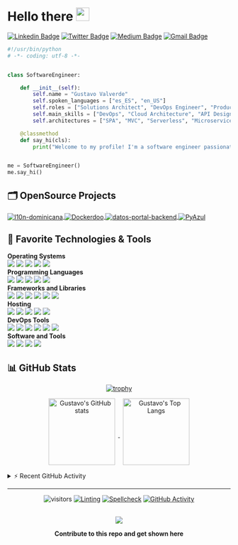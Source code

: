 # Hello there <img src="https://media.giphy.com/media/hvRJCLFzcasrR4ia7z/giphy.gif" width="30px">

[![Linkedin Badge](https://img.shields.io/badge/-gustavovalverde-blue?style=flat&logo=Linkedin&logoColor=white&link=https://www.linkedin.com/in/gustavovalverde/)](https://www.linkedin.com/in/gustavovalverde/)
[![Twitter Badge](https://img.shields.io/badge/-@gustavovalverde-1ca0f1?style=flat&labelColor=1ca0f1&logo=twitter&logoColor=white&link=https://twitter.com/gustavovalverde)](https://twitter.com/intent/follow?original_referer=https%3A%2F%2Fgithub.com%2Fgustavovalverder&screen_name=gustavovalverde)
[![Medium Badge](https://img.shields.io/badge/-@gustavo_valverde-000000?style=flat&labelColor=000000&logo=Medium&link=https://medium.com/@gustavo_valverde)](https://medium.com/@gustavo_valverde)
[![Gmail Badge](https://img.shields.io/badge/-gvalverde02-c14438?style=flat&logo=Gmail&logoColor=white&link=mailto:gvalverde02@gmail.com)](mailto:gvalverde02@gmail.com)

```python
#!/usr/bin/python
# -*- coding: utf-8 -*-


class SoftwareEngineer:

    def __init__(self):
        self.name = "Gustavo Valverde"
        self.spoken_languages = ["es_ES", "en_US"]
        self.roles = ["Solutions Architect", "DevOps Engineer", "Product Manager"]
        self.main_skills = ["DevOps", "Cloud Architecture", "API Design", "Management"]
        self.architectures = ["SPA", "MVC", "Serverless", "Microservices"]

    @classmethod
    def say_hi(cls):
        print("Welcome to my profile! I'm a software engineer passionate about open-source.")


me = SoftwareEngineer()
me.say_hi()

```

## 🗂️ OpenSource Projects

<a href="https://github.com/indexa-git/l10n-dominicana">
  <img align="center" src="https://github-readme-stats.vercel.app/api/pin/?username=indexa-git&repo=l10n-dominicana&show_icons=true" alt="l10n-dominicana" />
</a>

<a href="https://github.com/iterativo-git/dockerdoo">
  <img align="center" src="https://github-readme-stats.vercel.app/api/pin/?username=iterativo-git&repo=dockerdoo&show_icons=true" alt="Dockerdoo" />
</a>

<a href="https://github.com/opticrd/datos-portal-backend">
  <img align="center" src="https://github-readme-stats.vercel.app/api/pin/?username=opticrd&repo=datos-portal-backend&show_icons=true" alt="datos-portal-backend" />
</a>

<a href="https://github.com/indexa-git/pyazul">
  <img align="center" src="https://github-readme-stats.vercel.app/api/pin/?username=indexa-git&repo=pyazul&show_icons=true" alt="PyAzul" />
</a>

## 🔧 Favorite Technologies & Tools

**Operating Systems**<br>
![](https://img.shields.io/badge/-Debian-informational?style=flat&logo=debian&logoColor=white&color=A81D33)
![](https://img.shields.io/badge/-Linux-informational?style=flat&logo=linux&logoColor=white&color=FCC624)
![](https://img.shields.io/badge/-Arch_Linux-informational?style=flat&logo=arch-linux&logoColor=white&color=1793D1)
![](https://img.shields.io/badge/-Windows-informational?style=flat&logo=windows&logoColor=white&color=0078D6)
![](https://img.shields.io/badge/-MacOS-informational?style=flat&logo=macos&logoColor=white&color=000000)
<br>
**Programming Languages**<br>
![](https://img.shields.io/badge/-JavaScript-informational?style=flat&logo=javascript&logoColor=white&color=F7DF1E)
![](https://img.shields.io/badge/-Python-informational?style=flat&logo=python&logoColor=white&color=3776AB)
![](https://img.shields.io/badge/-GNU_Bash-informational?style=flat&logo=gnu-bash&logoColor=white&color=4EAA25)
![](https://img.shields.io/badge/-NodeJS-informational?style=flat&logo=Node.js&logoColor=white&color=43853d)
![](https://img.shields.io/badge/-Markdown-informational?style=flat&logo=markdown&logoColor=white&color=000000)
<br>
**Frameworks and Libraries**<br>
![](https://img.shields.io/badge/-NestJS-informational?style=flat&logo=nestjs&logoColor=white&color=EA2845)
![](https://img.shields.io/badge/-React-informational?style=flat&logo=react&logoColor=white&color=61DAFB)
![](https://img.shields.io/badge/-Django-informational?style=flat&logo=django&logoColor=white&color=092E20)
![](https://img.shields.io/badge/-Odoo-informational?style=flat&logo=odoo&logoColor=white&color=714B67)
![](https://img.shields.io/badge/-Material-informational?style=flat&logo=material-design&logoColor=white&color=757575)
![](https://img.shields.io/badge/-Next.js-informational?style=flat&logo=next.js&logoColor=white&color=000000)
<br>
**Hosting**<br>
![](https://img.shields.io/badge/-Google_Cloud_Platform-informational?style=flat&logo=google-cloud&logoColor=white&color=2496ED)
![](https://img.shields.io/badge/-OVH-informational?style=flat&logo=ovh&logoColor=white&color=123F6D)
![](https://img.shields.io/badge/-Amazon_Web_Services-informational?style=flat&logo=amazon-aws&logoColor=white&color=232F3E)
![](https://img.shields.io/badge/-Github_Pages-informational?style=flat&logo=github&logoColor=white&color=222222)
![](https://img.shields.io/badge/-Vercel-informational?style=flat&logo=vercel&logoColor=white&color=000000)
<br>
**DevOps Tools**<br>
![](https://img.shields.io/badge/-Jenkins-informational?style=flat&logo=jenkins&color=D24939)
![](https://img.shields.io/badge/-Gitlab-informational?style=flat&logo=gitlab&color=FCA121)
![](https://img.shields.io/badge/-Docker-informational?style=flat&logo=docker&logoColor=white&color=2496ED)
![](https://img.shields.io/badge/-Github_Actions-informational?style=flat&logo=github-actions&logoColor=white&color=2088FF)
![](https://img.shields.io/badge/-Travis_CI-informational?style=flat&logo=travis-ci&logoColor=white&color=3EAAAF)
![](https://img.shields.io/badge/-Terraform-informational?style=flat&logo=terraform&logoColor=white&color=7B42BC)
<br>
**Software and Tools**<br>
![](https://img.shields.io/badge/-Git-informational?style=flat&logo=git&logoColor=white&color=F05032)
![](https://img.shields.io/badge/-VS_Code-informational?style=flat&logo=visual-studio-code&logoColor=white&color=007ACC)
![](https://img.shields.io/badge/-Kubernetes-informational?style=flat&logo=kubernetes&logoColor=white&color=326CE5)
![](https://img.shields.io/badge/-PostgreSQL-informational?style=flat&logo=postgresql&logoColor=white&color=4169E1)

## 📊 GitHub Stats

<div align="center">

  [![trophy](https://github-profile-trophy.vercel.app/?username=gustavovalverde&theme=flat&&column=4&margin-w=15&margin-h=15)](https://github.com/ryo-ma/github-profile-trophy)

</div>

<div align="center">
  <a href="https://github.com/anuraghazra/github-readme-stats">
    <img align="center" height="150px" style="margin:0px 7px 15px 7px;" src="https://github-readme-stats.vercel.app/api?username=gustavovalverde&count_private=true&show_icons=true&include_all_commits=true" alt="Gustavo's GitHub stats" />
  </a>

  <a href="https://github.com/anuraghazra/github-readme-stats">
    <img align="center" height="150px" style="margin:0px 7px 15px 7px;" src="https://github-readme-stats.vercel.app/api/top-langs/?username=gustavovalverde&layout=compact&langs_count=8" alt="Gustavo's Top Langs" />
  </a>
</div>

<details>
  <summary>⚡ Recent GitHub Activity</summary>
<div>
<a href="https://github.com/ashutosh00710/github-readme-activity-graph"><img style="margin:15px 7px 15px 7px;" src="https://denvercoder1-activity-graph.herokuapp.com/graph/?username=GustavoValverde&bg_color=1F222E&color=F8D866&line=F85D7F&point=FFFFFF&hide_border=true" alt="GustavoValverde's Activity Graph" /></a>
</div>
<!--START_SECTION:activity-->
1. 🗣 Commented on [#6639](https://github.com/ZcashFoundation/zebra/issues/6639) in [ZcashFoundation/zebra](https://github.com/ZcashFoundation/zebra)
2. 🗣 Commented on [#6653](https://github.com/ZcashFoundation/zebra/issues/6653) in [ZcashFoundation/zebra](https://github.com/ZcashFoundation/zebra)
3. 🗣 Commented on [#6653](https://github.com/ZcashFoundation/zebra/issues/6653) in [ZcashFoundation/zebra](https://github.com/ZcashFoundation/zebra)
4. 💪 Opened PR [#6646](https://github.com/ZcashFoundation/zebra/pull/6646) in [ZcashFoundation/zebra](https://github.com/ZcashFoundation/zebra)
5. 🗣 Commented on [#6621](https://github.com/ZcashFoundation/zebra/issues/6621) in [ZcashFoundation/zebra](https://github.com/ZcashFoundation/zebra)
6. 🗣 Commented on [#6640](https://github.com/ZcashFoundation/zebra/issues/6640) in [ZcashFoundation/zebra](https://github.com/ZcashFoundation/zebra)
7. 🗣 Commented on [#6641](https://github.com/ZcashFoundation/zebra/issues/6641) in [ZcashFoundation/zebra](https://github.com/ZcashFoundation/zebra)
8. 🗣 Commented on [#6640](https://github.com/ZcashFoundation/zebra/issues/6640) in [ZcashFoundation/zebra](https://github.com/ZcashFoundation/zebra)
9. 🗣 Commented on [#6639](https://github.com/ZcashFoundation/zebra/issues/6639) in [ZcashFoundation/zebra](https://github.com/ZcashFoundation/zebra)
10. 🗣 Commented on [#6628](https://github.com/ZcashFoundation/zebra/issues/6628) in [ZcashFoundation/zebra](https://github.com/ZcashFoundation/zebra)
<!--END_SECTION:activity-->
</details>

---

<div align="center">

![visitors](https://visitor-badge.laobi.icu/badge?page_id=gustavovalverde.gustavovalverde)
[![Linting](https://github.com/gustavovalverde/gustavovalverde/actions/workflows/lint.yaml/badge.svg)](https://github.com/gustavovalverde/gustavovalverde/actions/workflows/lint.yaml)
[![Spellcheck](https://github.com/gustavovalverde/gustavovalverde/actions/workflows/spellcheck.yaml/badge.svg)](https://github.com/gustavovalverde/gustavovalverde/actions/workflows/spellcheck.yaml)
[![GitHub Activity](https://github.com/gustavovalverde/gustavovalverde/actions/workflows/update-activity.yaml/badge.svg)](https://github.com/gustavovalverde/gustavovalverde/actions/workflows/update-activity.yaml)

<br>

<a href = "https://github.com/gustavovalverde/gustavovalverde/graphs/contributors">
<img src = "https://contrib.rocks/image?repo=gustavovalverde/gustavovalverde"/>
</a>

**Contribute to this repo and get shown here**

</div>
